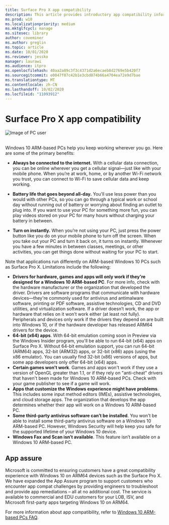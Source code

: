 ```yaml
---
title: Surface Pro X app compatibility
description: This article provides introductory app compatibility information for Surface Pro X ARM-based PCs.
ms.prod: w10
ms.localizationpriority: medium
ms.mktglfcycl: manage
ms.sitesec: library
author: coveminer
ms.author: greglin
ms.topic: article
ms.date: 10/01/2020
ms.reviewer: jessko
manager: laurawi
ms.audience: itpro
ms.openlocfilehash: 40aa2a89c3f3c4371d2a6ecaeb8d2769e5b420f7
ms.sourcegitcommit: e0047f07c42b1e3cbd074b66a4704ea72e9d7bae
ms.translationtype: MT
ms.contentlocale: zh-CN
ms.lasthandoff: 10/02/2020
ms.locfileid: "11093912"
---
```

# Surface Pro X app compatibility



 ![Image of PC user](images/4527790_en_4.png)<br><br>



Windows 10 ARM-based PCs help you keep working wherever you go. Here are some of the primary benefits:

- **Always be connected to the internet.** With a cellular data connection, you can be online wherever you get a cellular signal—just like with your mobile phone. When you’re at work, home, or by another Wi-Fi network you trust, you can connect to Wi-Fi to save cellular data and keep working.

- **Battery life that goes beyond all-day.**  You'll use less power than you would with other PCs, so you can go through a typical work or school day without running out of battery or worrying about finding an outlet to plug into. If you want to use your PC for something more fun, you can play videos stored on your PC for many hours without charging your battery in between.

- **Turn on instantly.** When you’re not using your PC, just press the power button like you do on your mobile phone to turn off the screen. When you take out your PC and turn it back on, it turns on instantly. Whenever you have a few minutes in between classes, meetings, or other activities, you can get things done without waiting for your PC to start.

Note that applications run differently on ARM-based Windows 10 PCs such as Surface Pro X. Limitations include the following:

- **Drivers for hardware, games and apps will only work if they're designed for a Windows 10 ARM-based PC**. For more info, check with the hardware manufacturer or the organization that developed the driver. Drivers are software programs that communicate with hardware devices—they're commonly used for antivirus and antimalware software, printing or PDF software, assistive technologies, CD and DVD utilities, and virtualization software. If a driver doesn’t work, the app or hardware that relies on it won’t work either (at least not fully). Peripherals and devices only work if the drivers they depend on are built into Windows 10, or if the hardware developer has released ARM64 drivers for the device.
- **64-bit (x64) apps**. With 64-bit emulation coming soon in Preview via the Windows Insider program, you'll be able to run 64-bit (x64) apps on Surface Pro X. Without 64-bit emulation support, you can run 64-bit (ARM64) apps, 32-bit (ARM32) apps, or 32-bit (x86) apps (using the x86 emulator). You can usually find 32-bit (x86) versions of apps, but some app developers only offer 64-bit (x64) apps.
- **Certain games won’t work**. Games and apps won't work if they use a version of OpenGL greater than 1.1, or if they rely on "anti-cheat" drivers that haven't been made for Windows 10 ARM-based PCs. Check with your game publisher to see if a game will work.
- **Apps that customize the Windows experience might have problems**. This includes some input method editors (IMEs), assistive technologies, and cloud storage apps. The organization that develops the app determines whether their app will work on a Windows 10 ARM-based PC.
- **Some third-party antivirus software can’t be installed**. You won't be able to install some third-party antivirus software on a Windows 10 ARM-based PC. However, Windows Security will help keep you safe for the supported lifetime of your Windows 10 device.
- **Windows Fax and Scan isn’t available**. This feature isn’t available on a Windows 10 ARM-based PC.

## App assure

Microsoft is committed to ensuring customers have a great compatibility experience with Windows 10 on ARM64 devices such as the Surface Pro X. We have expanded the App Assure program to support customers who encounter app compat challenges by providing engineers to troubleshoot and provide app remediations – all at no additional cost. The service is available to commercial and EDU customers for your LOB, ISV, and Microsoft first-party apps targeting Windows 10 on ARM64. 

For more information about app compatibility, refer to [Windows 10 ARM-based PCs FAQ](https://support.microsoft.com/en-us/help/4521606).
